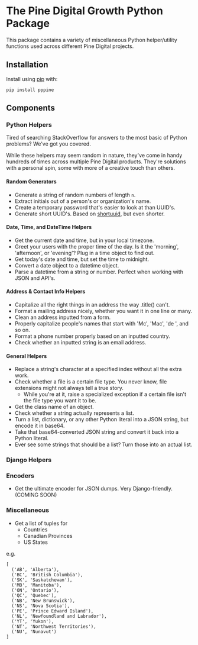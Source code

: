 # The Pine Digital Growth Python Package

This package contains a variety of miscellaneous Python helper/utility functions used across different Pine Digital 
projects.

## Installation

Install using [pip](https://pypi.org/project/pppine/) with:

```
pip install pppine
```

## Components

### Python Helpers

Tired of searching StackOverflow for answers to the most basic of Python problems? We've got you covered. 

While these helpers may seem random in nature, they've come in handy hundreds of times across multiple Pine Digital 
products. They're solutions with a personal spin, some with more of a creative touch than others.

#### Random Generators

* Generate a string of random numbers of length `n`.
* Extract initials out of a person's or organization's name.
* Create a temporary password that's easier to look at than UUID's.
* Generate short UUID's. Based on [shortuuid](https://pypi.org/project/shortuuid/), but even shorter.

#### Date, Time, and DateTime Helpers

* Get the current date and time, but in your local timezone.
* Greet your users with the proper time of the day. Is it the 'morning', 'afternoon', or 'evening'? Plug in a time 
  object to find out.
* Get today's date and time, but set the time to midnight.
* Convert a date object to a datetime object.
* Parse a datetime from a string or number. Perfect when working with JSON and API's.

#### Address & Contact Info Helpers

* Capitalize all the right things in an address the way .title() can't.
* Format a mailing address nicely, whether you want it in one line or many.
* Clean an address inputted from a form.
* Properly capitalize people's names that start with 'Mc', 'Mac', 'de ', and so on.
* Format a phone number properly based on an inputted country.
* Check whether an inputted string is an email address.

#### General Helpers

* Replace a string's character at a specified index without all the extra work.
* Check whether a file is a certain file type. You never know, file extensions might not always tell a true story.
    * While you're at it, raise a specialized exception if a certain file isn't the file type you want it to be.
* Get the class name of an object.
* Check whether a string actually represents a list.
* Turn a list, dictionary, or any other Python literal into a JSON string, but encode it in base64.
* Take that base64-converted JSON string and convert it back into a Python literal.
* Ever see some strings that should be a list? Turn those into an actual list.
  
### Django Helpers

### Encoders

* Get the ultimate encoder for JSON dumps. Very Django-friendly. (COMING SOON)

### Miscellaneous

* Get a list of tuples for
  * Countries
  * Canadian Provinces
  * US States
  
e.g.

```
[
  ('AB', 'Alberta'),
  ('BC', 'British Columbia'),
  ('SK', 'Saskatchewan'),
  ('MB', 'Manitoba'),
  ('ON', 'Ontario'),
  ('QC', 'Quebec'),
  ('NB', 'New Brunswick'),
  ('NS', 'Nova Scotia'),
  ('PE', 'Prince Edward Island'),
  ('NL', 'Newfoundland and Labrador'),
  ('YT', 'Yukon'),
  ('NT', 'Northwest Territories'),
  ('NU', 'Nunavut')
]
```
